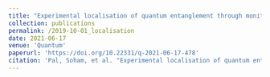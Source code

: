 ```yaml
---
title: "Experimental localisation of quantum entanglement through monitored classical mediator"
collection: publications
permalink: /2019-10-01_localisation
date: 2021-06-17
venue: 'Quantum'
paperurl: 'https://doi.org/10.22331/q-2021-06-17-478'
citation: 'Pal, Soham, et al. "Experimental localisation of quantum entanglement through monitored classical mediator." arXiv preprint arXiv:1909.11030 (2019).'
---
```






